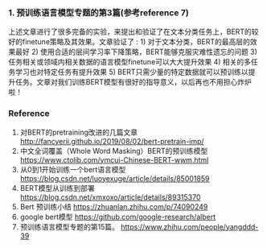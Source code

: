 ### 1. 预训练语言模型专题的第3篇(参考reference 7)
上述文章进行了很多完备的实验，来提出和验证了在文本分类任务上，BERT的较好的finetune策略及其效果。文章验证了 :  1) 对于文本分类，BERT的最高层的效果最好 2) 使用合适的层间学习率下降策略，BERT能够克服灾难性遗忘的问题 3) 任务相关或领域内相关数据的语言模型finetune可以大大提升效果 4) 相关的多任务学习也对特定任务有提升效果 5) BERT只需少量的特定数据就可以预训练以提升任务。文章对我们训练BERT模型有很好的指导意义，以后再也不用担心炸炉啦！






### Reference
1. 对BERT的pretraining改进的几篇文章 http://fancyerii.github.io/2019/08/02/bert-pretrain-imp/
2. 中文全词覆盖（Whole Word Masking）BERT的预训练模型 https://www.ctolib.com/ymcui-Chinese-BERT-wwm.html
3. 从0到1开始训练一个bert语言模型 https://blog.csdn.net/luoyexuge/article/details/85001859
4. BERT模型从训练到部署 https://blog.csdn.net/xmxoxo/article/details/89315370
5. Bert 预训练小结 https://zhuanlan.zhihu.com/p/74090249
6. google bert模型  https://github.com/google-research/albert
7. 预训练语言模型专题的第15篇。 https://www.zhihu.com/people/yangddd-39
